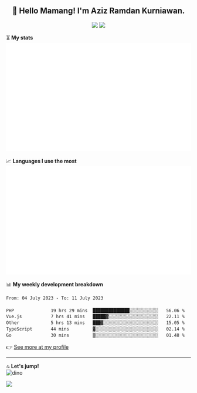 <h2 align="center">👋 Hello Mamang! I'm Aziz Ramdan Kurniawan.</h2>  
<p align="center">
  <img src="https://komarev.com/ghpvc/?username=azizramdan">
  <img src="https://wakatime.com/badge/user/90056fa0-4c31-4eca-954e-2a3ac05896f9.svg">
</p>
    
⏳ **My stats**  
![](https://raw.githubusercontent.com/azizramdan/github-stats/master/generated/overview.svg#gh-dark-mode-only)

📈 **Languages I use the most**  
![](https://raw.githubusercontent.com/azizramdan/github-stats/master/generated/languages.svg#gh-dark-mode-only)

📊 **My weekly development breakdown**
<!--START_SECTION:waka-->

```txt
From: 04 July 2023 - To: 11 July 2023

PHP              19 hrs 29 mins  ██████████████░░░░░░░░░░░   56.06 %
Vue.js           7 hrs 41 mins   █████▓░░░░░░░░░░░░░░░░░░░   22.11 %
Other            5 hrs 13 mins   ███▓░░░░░░░░░░░░░░░░░░░░░   15.05 %
TypeScript       44 mins         ▓░░░░░░░░░░░░░░░░░░░░░░░░   02.14 %
Go               30 mins         ▒░░░░░░░░░░░░░░░░░░░░░░░░   01.48 %
```

<!--END_SECTION:waka-->
👉 [See more at my profile](https://wakatime.com/@azizramdan)
***
🔝 **Let's jump!**  
![dino](https://raw.githubusercontent.com/azizramdan/azizramdan/master/dino.gif)  

![](https://hit.yhype.me/github/profile?user_id=27954794)
